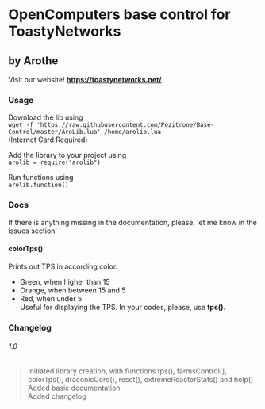 # OpenComputers base control for ToastyNetworks
## by Arothe
Visit our website! **https://toastynetworks.net/**

### Usage
Download the lib using  
`wget -f 'https://raw.githubusercontent.com/Pozitrone/Base-Control/master/AroLib.lua' /home/arolib.lua`  
(Internet Card Required)  

Add the library to your project using  
`arolib = require("arolib")`  

Run functions using  
`arolib.function()`  

### Docs
If there is anything missing in the documentation, please, let me know in the issues section! 

#### colorTps()
Prints out TPS in according color. 
* Green, when higher than 15
* Orange, when between 15 and 5
* Red, when under 5  
Useful for displaying the TPS. In your codes, please, use **tps()**.  

### Changelog
###### 1.0
> Initiated library creation, with functions tps(), farmsControl(), colorTps(), draconicCore(), reset(), extremeReactorStats() and help()  
> Added basic documentation  
> Added changelog  
